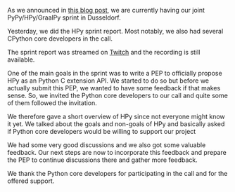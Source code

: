 <!--
.. title: HPy Sprint Status Update and Feedback Session
.. slug: hpy_sprint_2022_report
.. date: 2022-09-23 10:00:00 UTC
.. author: fangerer
.. tags:
.. category:
.. link:
.. description:
.. type: text
-->

As we announced in
[this blog post](https://hpyproject.org/blog/posts/2022/07/dusseldorf-sprint-2022/),
we are currently having our joint PyPy/HPy/GraalPy sprint in Dusseldorf.

Yesterday, we did the HPy sprint report. Most notably, we also had several
CPython core developers in the call.

The sprint report was streamed on
[Twitch](https://www.twitch.tv/pypyproject) and the recording is still
available.

<!--TEASER_END-->

One of the main goals in the sprint was to write a PEP to officially propose
HPy as an Python C extension API. We started to do so but before we actually
submit this PEP, we wanted to have some feedback if that makes sense. So,
we invited the Python core developers to our call and quite some of them
followed the invitation.

We therefore gave a short overview of HPy since not everyone might know it yet.
We talked about the goals and non-goals of HPy and basically asked if Python
core developers would be willing to support our project

We had some very good discussions and we also got some valuable feedback.
Our next steps are now to incorporate this feedback and prepare the PEP to
continue discussions there and gather more feedback.

We thank the Python core developers for participating in the call and for the
offered support.
